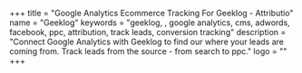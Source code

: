 +++
title = "Google Analytics Ecommerce Tracking For Geeklog - Attributio"
name = "Geeklog"
keywords = "geeklog, , google analytics, cms, adwords, facebook, ppc, attribution, track leads, conversion tracking"
description = "Connect Google Analytics with Geeklog to find our where your leads are coming from. Track leads from the source - from search to ppc."
logo = ""
+++
